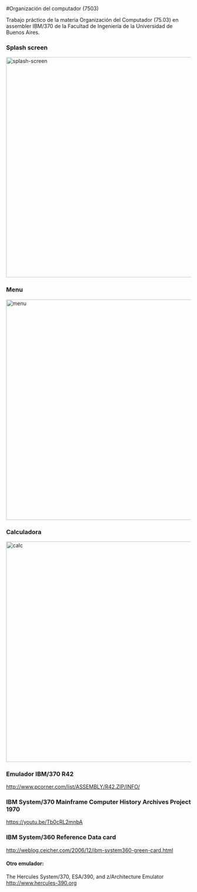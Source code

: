 #Organización del computador (7503)

Trabajo práctico de la materia Organización del Computador (75.03) en assembler IBM/370 de la Facultad de Ingeniería de la Universidad de Buenos Aires.

### Splash screen
<img alt="splash-screen" src="https://github.com/eze1981/7503-organizacion-del-computador/blob/master/images/splash.png" width="600">

### Menu
<img alt="menu" src="https://github.com/eze1981/7503-organizacion-del-computador/blob/master/images/menu.png" width="600">

### Calculadora
<img alt="calc" src="https://github.com/eze1981/7503-organizacion-del-computador/blob/master/images/calc.png" width="600">


### Emulador IBM/370 R42

http://www.pcorner.com/list/ASSEMBLY/R42.ZIP/INFO/


### IBM System/370 Mainframe Computer History Archives Project 1970

https://youtu.be/Tb0cRL2mnbA

### IBM System/360 Reference Data card

http://weblog.ceicher.com/2006/12/ibm-system360-green-card.html

#### Otro emulador: 
The Hercules System/370, ESA/390, and z/Architecture Emulator 
http://www.hercules-390.org
